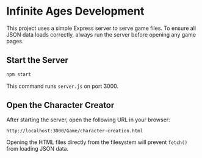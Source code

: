 # Infinite Ages Development

This project uses a simple Express server to serve game files. To ensure all JSON data loads correctly, always run the server before opening any game pages.

## Start the Server

```bash
npm start
```

This command runs `server.js` on port 3000.

## Open the Character Creator

After starting the server, open the following URL in your browser:

```
http://localhost:3000/Game/character-creation.html
```

Opening the HTML files directly from the filesystem will prevent `fetch()` from loading JSON data.
